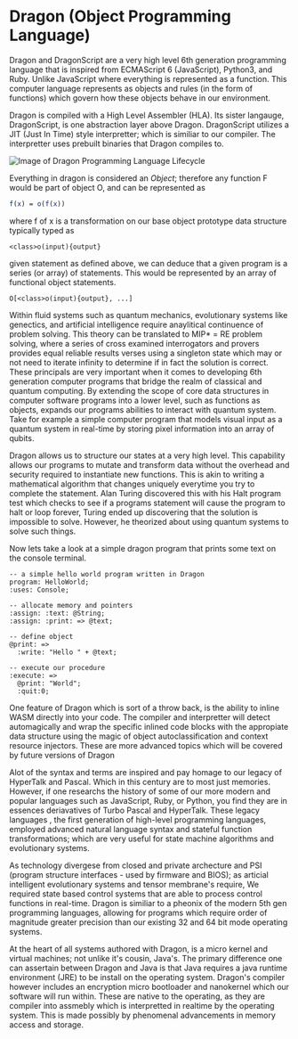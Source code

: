 # Dragon (Object Programming Language)

Dragon and DragonScript are a very high level 6th generation programming language that is inspired from ECMAScript 6 (JavaScript), Python3, and Ruby. Unlike JavaScript where everything is represented as a function. This computer language represents as objects and rules (in the form of functions) which govern how these objects behave in our environment. 

Dragon is compiled with a High Level Assembler (HLA). Its sister langauge, DragonScript, is one abstraction layer above Dragon. DragonScript utilizes a JIT (Just In Time) style interpretter; which is similiar to our compiler. The interpretter uses prebuilt binaries that Dragon compiles to.


![Image of Dragon Programming Language Lifecycle](https://github.com/dreamscale-io/Dragon/blob/master/Screen%20Shot%202019-12-20%20at%203.45.28%20PM.png?raw=true)


Everything in dragon is considered an *Object*; therefore any function F would be part of object O, and can be represented as 

```mathematica
f(x) = o(f(x))
```

where f of x is a transformation on our base object prototype data structure typically typed as

```
<class>o(input){output}
```

given statement as defined above, we can deduce that a given program is a series (or array) of statements. This would be represented by an array of functional object statements.

```
O[<class>o(input){output}, ...]
```

Within fluid systems such as quantum mechanics, evolutionary systems like genectics, and artificial intelligence require anaylitical continuence of problem solving. This theory can be translated to MIP* = RE problem solving, where a series of cross examined interrogators and provers provides equal reliable results verses using a singleton state which may or not need to iterate infinity to determine if in fact the solution is correct. These principals are very important when it comes to developing 6th generation computer programs that bridge the realm of classical and quantum computing. By extending the scope of core data structures in computer software programs into a lower level, such as functions as objects, expands our programs abilities to interact with quantum system. Take for example a simple computer program that models visual input as a quantum system in real-time by storing pixel information into an array of qubits. 

Dragon allows us to structure our states at a very high level. This capability allows our programs to mutate and transform data without the overhead and security required to instantiate new functions. This is akin to writing a mathematical algorithm that changes uniquely everytime you try to complete the statement. Alan Turing discovered this with his Halt program test which checks to see if a programs statement will cause the program to halt or loop forever, Turing ended up discovering that the solution is impossible to solve. However, he theorized about using quantum systems to solve such things.

Now  lets take a look at a simple dragon program that prints some text on the console terminal.

```dragon
-- a simple hello world program written in Dragon
program: HelloWorld;
:uses: Console;

-- allocate memory and pointers
:assign: :text: @String;
:assign: :print: => @text;

-- define object
@print: =>
  :write: "Hello " + @text;

-- execute our procedure
:execute: => 
  @print: "World";
  :quit:0;
```

One feature of Dragon which is sort of a throw back, is the ability to inline WASM directly into your code. The compiler and interpretter will detect automagically and wrap the specific inlined code blocks with the appropiate data structure using the magic of object autoclassification and context resource injectors. These are more advanced topics which will be covered by future versions of Dragon

Alot of the syntax and terms are inspired and pay homage to our legacy of HyperTalk and Pascal. Which in this century are to most just memories. However, if one researchs the history of some of our more modern and popular languages such as JavaScript, Ruby, or Python, you find they are in essences deriavatives of Turbo Pascal and HyperTalk. These legacy languages , the first generation of high-level programming languages, employed advanced natural language syntax and stateful function transformations; which are very useful for state machine algorithms and evolutionary systems. 

As technology divergese from closed and private archecture and PSI (program structure interfaces - used by firmware and BIOS); as articial intelligent evolutionary systems and tensor membrane's require, We required state based control systems that are able to process control functions in real-time. Dragon is similiar to a pheonix of the modern 5th gen programming languages, allowing for programs which require order of magnitude greater precision than our existing 32 and 64 bit mode operating systems.

At the heart of all systems authored with Dragon, is a micro kernel and virtual machines; not unlike it's cousin, Java's. The primary difference one can assertain between Dragon and Java is that Java requires a java runtime environment (JRE) to be install on the operating system. Dragon's compiler however includes an encryption micro bootloader and nanokernel which our software will run within. These are native to the operating, as they are compiler into assmebly which is interpretted in realtime by the operating system. This is made possibly by phenomenal advancements in memory access and storage. 
